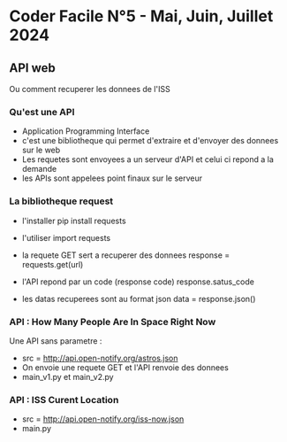 # Coder Facile N°5 - Mai, Juin, Juillet 2024

## API web 

Ou comment recuperer les donnees de l'ISS

### Qu'est une API

- Application Programming Interface
- c'est une bibliotheque qui permet d'extraire et d'envoyer des donnees sur le web
- Les requetes sont envoyees a un serveur d'API et celui ci repond a la demande
- les APIs sont appelees point finaux sur le serveur

### La bibliotheque request

- l'installer
pip install requests

- l'utiliser
import requests

- la requete GET sert a recuperer des donnees
response = requests.get(url)

- l'API repond par un code (response code)
response.satus_code

- les datas recuperees sont au format json
data = response.json()

### API : How Many People Are In Space Right Now

Une API sans parametre :
- src = http://api.open-notify.org/astros.json
- On envoie une requete GET et l'API renvoie des donnees
- main_v1.py et main_v2.py

### API : ISS Curent Location

- src =  http://api.open-notify.org/iss-now.json
- main.py

